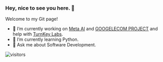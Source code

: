 ### Hey, nice to see you here. 👋

Welcome to my Git page!

- 🔭 I’m currently working on [Meta AI](https://metadeepml.com/) and [GOOGELECOM PROJECT](https://googelecom.net/) and help with [TurnKey Labs](https://turnkey-labs.com/). 
- 🌱 I’m currently learning Python.
- 💬 Ask me about Software Development.

![visitors](https://visitor-badge.laobi.icu/badge?page_id=ped4enko.visitor-badge)
